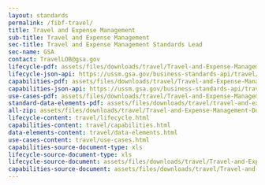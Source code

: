 ```yaml
---
layout: standards
permalink: /fibf-travel/
title: Travel and Expense Management
sub-title: Travel and Expense Management
sec-title: Travel and Expense Management Standards Lead
sec-name: GSA
contact: TravelLOB@gsa.gov
lifecycle-pdf: assets/files/downloads/travel/Travel-and-Expense-Management-Federal-Business-Lifecycle.xlsx
lifecycle-json-api: https://ussm.gsa.gov/business-standards-api/travel/business-lifecycle/
capabilities-pdf: assets/files/downloads/travel/Travel-and-Expense-Management-Business-Capabilities.xlsx
capabilities-json-api: https://ussm.gsa.gov/business-standards-api/travel/capabilities/
use-cases-pdf: assets/files/downloads/travel/Travel-and-Expense-Management-Business-use-cases.zip
standard-data-elements-pdf: assets/files/downloads/travel/travel-and-expense-management-standard-data-elements.xlsm
all-zip: assets/files/downloads/travel/Travel-and-Expense-Management-Download-All.zip
lifecycle-content: travel/lifecycle.html
capabilities-content: travel/capabilities.html
data-elements-content: travel/data-elements.html
use-cases-content: travel/use-cases.html
capabilities-source-document-type: xls
lifecycle-source-document-type: xls
lifecycle-source-document: assets/files/downloads/travel/Travel-and-Expense-Management-Federal-Business-Lifecycle.xlsx
capabilities-source-document: assets/files/downloads/travel/Travel-and-Expense-Management-Business-Capabilities.xlsx
---
```

